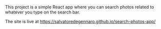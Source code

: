 

This project is a simple React app where you can search photos related to whatever you type on the search bar.

The site is live at https://salvatoredegennaro.github.io/search-photos-app/


